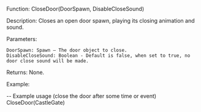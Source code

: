 Function: CloseDoor(DoorSpawn, DisableCloseSound)

Description: Closes an open door spawn, playing its closing animation and sound.

Parameters:

    DoorSpawn: Spawn – The door object to close.
    DisableCloseSound: Boolean - Default is false, when set to true, no door close sound will be made.

Returns: None.

Example:

-- Example usage (close the door after some time or event)
CloseDoor(CastleGate)